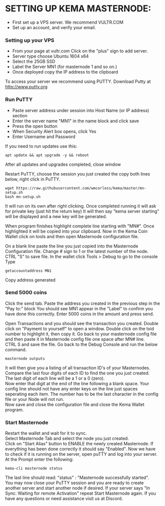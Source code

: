SETTING UP KEMA MASTERNODE:
===========================
* First set up a VPS server. We recommend VULTR.COM
* Set up an account, and verify your email.

### Setting up your VPS

* From your page at vultr.com Click on the "plus" sign to add server.
* Server type choose Ubuntu 1604 x64
* Select the 25GB SSD
* Label the Server MN1 (for masternode 1 and so on.)
* Once deployed copy the IP address to the clipboard
 
To access your server we recommend using PUTTY. 
Download Putty at http://www.putty.org

### Run PuTTY
* Paste server address under session into Host Name (or IP address) section
* Enter the server name "MN1" in the name block and click save
* Press the open button
* When Security Alert box opens, click Yes
* Enter Username and Password

If you need to run updates use this:

    apt update && apt upgrade -y && reboot

After all updates and upgrades completed, close window

Restart PuTTY, choose the session you just created the copy both lines below, right click in PuTTY.

    wget https://raw.githubusercontent.com/wmcorless/kema/master/mn-setup.sh
    bash mn-setup.sh

It will run on its own after right clicking.
Once completed running it will ask for private key (just hit the return key) 
It will then say "kema server starting" will be displayed and a new key will be generated.

When program finishes highlight complete line starting with "MN#". 
Once highlighted it will be copied into your clipboard.
Now in the Kema Coin Wallet click on tools and then open Masternode configuration file.

On a blank line paste the line you just copied into the Masternode Configuration file.
Change # sign to 1 or the latest number of the node.  
CTRL "S" to save file.
In the wallet click Tools > Debug to go to the console 
Type 

    getaccountaddress MN1
    
Copy address generated

### Send 5000 coins

Click the send tab.
Paste the address you created in the previous step in the "Pay to:" block
You should see MN1 appear in the "Label" to confirm you have done this correctly.
Enter 5000 coins in the amount and press send.

Open Transactions and you should see the transaction you created.
Double click on "Payment to yourself" to open a window.
Double click on the txid number to highlight it, then copy it. 
Go back to your masternode config file and then paste it in Masternode config file one space after MN# line.  
CTRL S and save the file.  Go back to the Debug Console and run the below command.

    masternode outputs

It will then give you a listing of all transaction ID's of your Masternodes.  
Compare the last four digits of each ID to find the one you just created.  
The last digit of each line will be a 1 or a 0 (zero).  
Now enter that digit at the end of the line following a blank space. Your config line should not have any enter keys on the line just spaces seperating each item. The number has to be the last character in the config file or your Node will not run.  
Now save and close the configuration file and close the Kema Wallet program.  

### Start Masternode

Restart the wallet and wait for it to sync.  
Select Masternode Tab and select the node you just created.  
Click on "Start Alias"  button to ENABLE the newly created Masternode.
If everything has been done correctly it should say "Enabled".
Now we have to check if it is running on the server, open puTTY and log into your server.
At the Prompt enter the following:

    kema-cli masternode status

The last line should read: "status" : "Masternode successfully started".  
You may now close your PuTTY session and you are ready to create another server and start another node if desired.
If your server says "In Sync: Waiting for remote Activation" repeat Start Masternode again.
If you have any questions or need assistance visit us at Discord.
